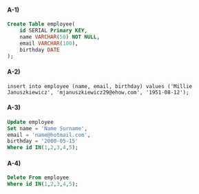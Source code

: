 #### A-1)
```sql
Create Table employee(
	id SERIAL Primary KEY,
	name VARCHAR(50) NOT NULL,
	email VARCHAR(100),
	birthday DATE
);
```

#### A-2)
`insert into employee (name, email, birthday) values ('Millie Januszkiewicz', 'mjanuszkiewicz29@ehow.com', '1951-08-12');`

#### A-3)
```sql
Update employee
Set name = 'Name Surname',
email = 'name@hotmail.com',
birthday = '2000-05-15'
Where id IN(1,2,3,4,5);
```

#### A-4)
```sql
Delete From employee
Where id IN(1,2,3,4,5);
```
